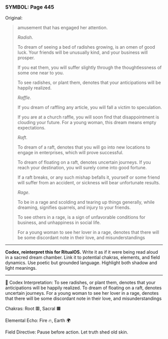 ### SYMBOL: Page 445

Original:
> amusement that has engaged her attention.
> 
> 
> _Radish_.
> 
> 
> To dream of seeing a bed of radishes growing, is an omen of good luck.
> Your friends will be unusually kind, and your business will prosper.
> 
> 
> If you eat them, you will suffer slightly through the thoughtlessness
> of some one near to you.
> 
> 
> To see radishes, or plant them, denotes that your anticipations
> will be happily realized.
> 
> 
> _Raffle_.
> 
> 
> If you dream of raffling any article, you will fall a victim to speculation.
> 
> 
> If you are at a church raffle, you will soon find that
> disappointment is clouding your future. For a young woman,
> this dream means empty expectations.
> 
> 
> _Raft_.
> 
> 
> To dream of a raft, denotes that you will go into new locations
> to engage in enterprises, which will prove successful.
> 
> 
> To dream of floating on a raft, denotes uncertain journeys.
> If you reach your destination, you will surely come into good fortune.
> 
> 
> If a raft breaks, or any such mishap befalls it, yourself or some friend
> will suffer from an accident, or sickness will bear unfortunate results.
> 
> 
> _Rage_.
> 
> 
> To be in a rage and scolding and tearing up things generally, while dreaming,
> signifies quarrels, and injury to your friends.
> 
> 
> To see others in a rage, is a sign of unfavorable conditions for business,
> and unhappiness in social life.
> 
> 
> For a young woman to see her lover in a rage, denotes that there
> will be some discordant note in their love, and misunderstandings

---

**Codex, reinterpret this for RitualOS.**
Write it as if it were being read aloud in a sacred dream chamber.
Link it to potential chakras, elements, and field dynamics.
Use poetic but grounded language.
Highlight both shadow and light meanings.

---

🔁 Codex Interpretation:
To see radishes, or plant them, denotes that your anticipations will be happily realized. To dream of floating on a raft, denotes uncertain journeys. For a young woman to see her lover in a rage, denotes that there will be some discordant note in their love, and misunderstandings

Chakras: Root 🟥, Sacral 🟧

Elemental Echo: Fire 🔥, Earth 🌍

Field Directive: Pause before action. Let truth shed old skin.
